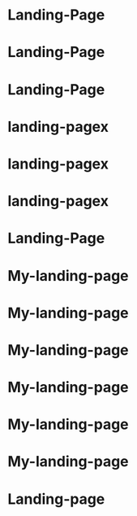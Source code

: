 # Landing-Page
# Landing-Page
# Landing-Page
# landing-pagex
# landing-pagex
# landing-pagex
# Landing-Page
# My-landing-page
# My-landing-page
# My-landing-page
# My-landing-page
# My-landing-page
# My-landing-page
# Landing-page
